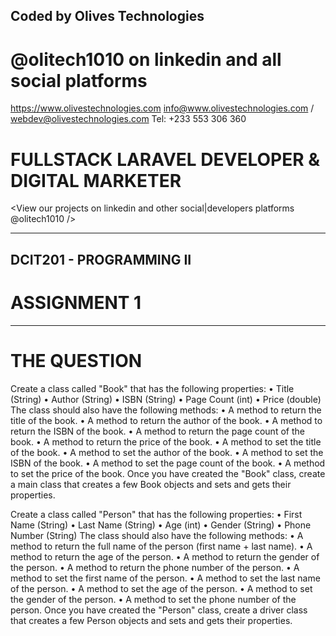 ## Coded by Olives Technologies 
# @olitech1010 on linkedin and all social platforms

https://www.olivestechnologies.com 
info@www.olivestechnologies.com / webdev@olivestechnologies.com
Tel: +233 553 306 360 

# FULLSTACK LARAVEL DEVELOPER & DIGITAL MARKETER
<View our projects on linkedin and other social|developers platforms @olitech1010 />

********************************************************************************************
## DCIT201 - PROGRAMMING II
# ASSIGNMENT 1
*********************************************************************************************
# THE QUESTION


Create a class called "Book" that has the following properties:
•	Title (String)
•	Author (String)
•	ISBN (String)
•	Page Count (int)
•	Price (double)
The class should also have the following methods:
•	A method to return the title of the book.
•	A method to return the author of the book.
•	A method to return the ISBN of the book.
•	A method to return the page count of the book.
•	A method to return the price of the book.
•	A method to set the title of the book.
•	A method to set the author of the book.
•	A method to set the ISBN of the book.
•	A method to set the page count of the book.
•	A method to set the price of the book.
Once you have created the "Book" class, create a main class that creates a few Book objects and sets and gets their properties.


Create a class called "Person" that has the following properties:
•	First Name (String)
•	Last Name (String)
•	Age (int)
•	Gender (String)
•	Phone Number (String)
The class should also have the following methods:
•	A method to return the full name of the person (first name + last name).
•	A method to return the age of the person.
•	A method to return the gender of the person.
•	A method to return the phone number of the person.
•	A method to set the first name of the person.
•	A method to set the last name of the person.
•	A method to set the age of the person.
•	A method to set the gender of the person.
•	A method to set the phone number of the person.
Once you have created the "Person" class, create a driver class that creates a few Person objects and sets and gets their properties.



